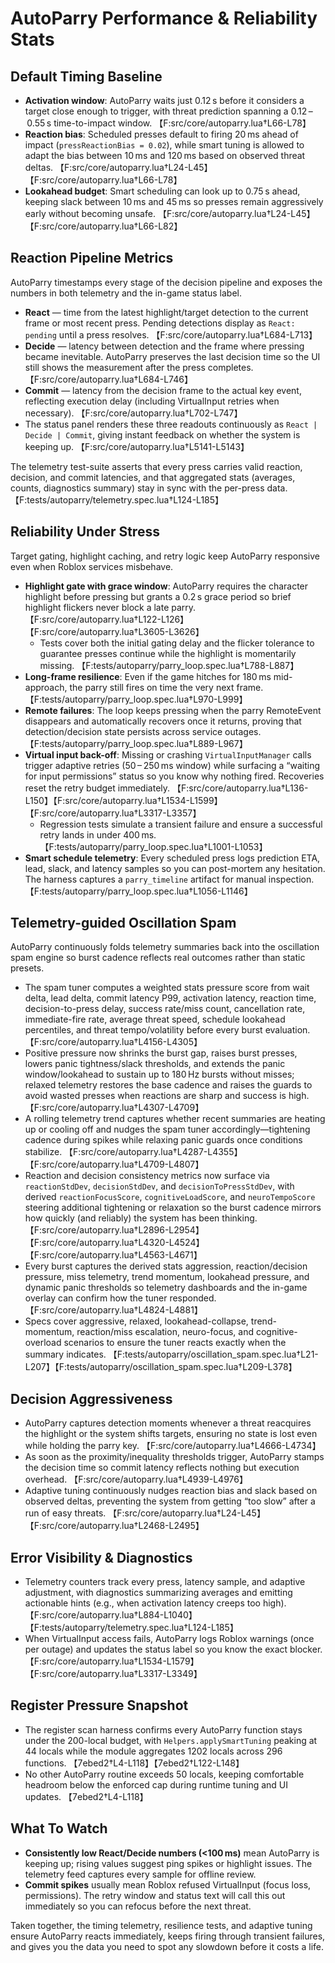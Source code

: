 # AutoParry Performance & Reliability Stats

## Default Timing Baseline
- **Activation window**: AutoParry waits just 0.12 s before it considers a target close enough to trigger, with threat prediction spanning a 0.12 – 0.55 s time-to-impact window. 【F:src/core/autoparry.lua†L66-L78】
- **Reaction bias**: Scheduled presses default to firing 20 ms ahead of impact (`pressReactionBias = 0.02`), while smart tuning is allowed to adapt the bias between 10 ms and 120 ms based on observed threat deltas. 【F:src/core/autoparry.lua†L24-L45】【F:src/core/autoparry.lua†L66-L78】
- **Lookahead budget**: Smart scheduling can look up to 0.75 s ahead, keeping slack between 10 ms and 45 ms so presses remain aggressively early without becoming unsafe. 【F:src/core/autoparry.lua†L24-L45】【F:src/core/autoparry.lua†L66-L82】

## Reaction Pipeline Metrics
AutoParry timestamps every stage of the decision pipeline and exposes the numbers in both telemetry and the in-game status label.

- **React** — time from the latest highlight/target detection to the current frame or most recent press. Pending detections display as `React: pending` until a press resolves. 【F:src/core/autoparry.lua†L684-L713】
- **Decide** — latency between detection and the frame where pressing became inevitable. AutoParry preserves the last decision time so the UI still shows the measurement after the press completes. 【F:src/core/autoparry.lua†L684-L746】
- **Commit** — latency from the decision frame to the actual key event, reflecting execution delay (including VirtualInput retries when necessary). 【F:src/core/autoparry.lua†L702-L747】
- The status panel renders these three readouts continuously as `React | Decide | Commit`, giving instant feedback on whether the system is keeping up. 【F:src/core/autoparry.lua†L5141-L5143】

The telemetry test-suite asserts that every press carries valid reaction, decision, and commit latencies, and that aggregated stats (averages, counts, diagnostics summary) stay in sync with the per-press data. 【F:tests/autoparry/telemetry.spec.lua†L124-L185】

## Reliability Under Stress
Target gating, highlight caching, and retry logic keep AutoParry responsive even when Roblox services misbehave.

- **Highlight gate with grace window**: AutoParry requires the character highlight before pressing but grants a 0.2 s grace period so brief highlight flickers never block a late parry. 【F:src/core/autoparry.lua†L122-L126】【F:src/core/autoparry.lua†L3605-L3626】
    - Tests cover both the initial gating delay and the flicker tolerance to guarantee presses continue while the highlight is momentarily missing. 【F:tests/autoparry/parry_loop.spec.lua†L788-L887】
- **Long-frame resilience**: Even if the game hitches for 180 ms mid-approach, the parry still fires on time the very next frame. 【F:tests/autoparry/parry_loop.spec.lua†L970-L999】
- **Remote failures**: The loop keeps pressing when the parry RemoteEvent disappears and automatically recovers once it returns, proving that detection/decision state persists across service outages. 【F:tests/autoparry/parry_loop.spec.lua†L889-L967】
- **Virtual input back-off**: Missing or crashing `VirtualInputManager` calls trigger adaptive retries (50 – 250 ms window) while surfacing a “waiting for input permissions” status so you know why nothing fired. Recoveries reset the retry budget immediately. 【F:src/core/autoparry.lua†L136-L150】【F:src/core/autoparry.lua†L1534-L1599】【F:src/core/autoparry.lua†L3317-L3357】
    - Regression tests simulate a transient failure and ensure a successful retry lands in under 400 ms. 【F:tests/autoparry/parry_loop.spec.lua†L1001-L1053】
- **Smart schedule telemetry**: Every scheduled press logs prediction ETA, lead, slack, and latency samples so you can post-mortem any hesitation. The harness captures a `parry_timeline` artifact for manual inspection. 【F:tests/autoparry/parry_loop.spec.lua†L1056-L1146】

## Telemetry-guided Oscillation Spam
AutoParry continuously folds telemetry summaries back into the oscillation spam engine so burst cadence reflects real outcomes rather than static presets.

- The spam tuner computes a weighted stats pressure score from wait delta, lead delta, commit latency P99, activation latency, reaction time, decision-to-press delay, success rate/miss count, cancellation rate, immediate-fire rate, average threat speed, schedule lookahead percentiles, and threat tempo/volatility before every burst evaluation. 【F:src/core/autoparry.lua†L4156-L4305】
- Positive pressure now shrinks the burst gap, raises burst presses, lowers panic tightness/slack thresholds, and extends the panic window/lookahead to sustain up to 180 Hz bursts without misses; relaxed telemetry restores the base cadence and raises the guards to avoid wasted presses when reactions are sharp and success is high. 【F:src/core/autoparry.lua†L4307-L4709】
- A rolling telemetry trend captures whether recent summaries are heating up or cooling off and nudges the spam tuner accordingly—tightening cadence during spikes while relaxing panic guards once conditions stabilize. 【F:src/core/autoparry.lua†L4287-L4355】【F:src/core/autoparry.lua†L4709-L4807】
- Reaction and decision consistency metrics now surface via `reactionStdDev`, `decisionStdDev`, and `decisionToPressStdDev`, with derived `reactionFocusScore`, `cognitiveLoadScore`, and `neuroTempoScore` steering additional tightening or relaxation so the burst cadence mirrors how quickly (and reliably) the system has been thinking. 【F:src/core/autoparry.lua†L2896-L2954】【F:src/core/autoparry.lua†L4320-L4524】【F:src/core/autoparry.lua†L4563-L4671】
- Every burst captures the derived stats aggression, reaction/decision pressure, miss telemetry, trend momentum, lookahead pressure, and dynamic panic thresholds so telemetry dashboards and the in-game overlay can confirm how the tuner responded. 【F:src/core/autoparry.lua†L4824-L4881】
- Specs cover aggressive, relaxed, lookahead-collapse, trend-momentum, reaction/miss escalation, neuro-focus, and cognitive-overload scenarios to ensure the tuner reacts exactly when the summary indicates. 【F:tests/autoparry/oscillation_spam.spec.lua†L21-L207】【F:tests/autoparry/oscillation_spam.spec.lua†L209-L378】

## Decision Aggressiveness
- AutoParry captures detection moments whenever a threat reacquires the highlight or the system shifts targets, ensuring no state is lost even while holding the parry key. 【F:src/core/autoparry.lua†L4666-L4734】
- As soon as the proximity/inequality thresholds trigger, AutoParry stamps the decision time so commit latency reflects nothing but execution overhead. 【F:src/core/autoparry.lua†L4939-L4976】
- Adaptive tuning continuously nudges reaction bias and slack based on observed deltas, preventing the system from getting “too slow” after a run of easy threats. 【F:src/core/autoparry.lua†L24-L45】【F:src/core/autoparry.lua†L2468-L2495】

## Error Visibility & Diagnostics
- Telemetry counters track every press, latency sample, and adaptive adjustment, with diagnostics summarizing averages and emitting actionable hints (e.g., when activation latency creeps too high). 【F:src/core/autoparry.lua†L884-L1040】【F:tests/autoparry/telemetry.spec.lua†L124-L185】
- When VirtualInput access fails, AutoParry logs Roblox warnings (once per outage) and updates the status label so you know the exact blocker. 【F:src/core/autoparry.lua†L1534-L1579】【F:src/core/autoparry.lua†L3317-L3349】

## Register Pressure Snapshot
- The register scan harness confirms every AutoParry function stays under the 200-local budget, with `Helpers.applySmartTuning` peaking at 44 locals while the module aggregates 1202 locals across 296 functions. 【7ebed2†L4-L118】【7ebed2†L122-L148】
- No other AutoParry routine exceeds 50 locals, keeping comfortable headroom below the enforced cap during runtime tuning and UI updates. 【7ebed2†L4-L118】

## What To Watch
- **Consistently low React/Decide numbers (<100 ms)** mean AutoParry is keeping up; rising values suggest ping spikes or highlight issues. The telemetry feed captures every sample for offline review.
- **Commit spikes** usually mean Roblox refused VirtualInput (focus loss, permissions). The retry window and status text will call this out immediately so you can refocus before the next threat.

Taken together, the timing telemetry, resilience tests, and adaptive tuning ensure AutoParry reacts immediately, keeps firing through transient failures, and gives you the data you need to spot any slowdown before it costs a life.
